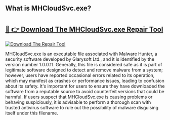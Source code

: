 ## What is MHCloudSvc.exe? 

# <h2><a href="https://exedetect.com/download.php?MHCloudSvc.exe">🔗 👉 Download The MHCloudSvc.exe Repair Tool</a></h2>

[![Download The Repair Tool](https://exedetect.com/download-button.jpg)](https://exedetect.com/download.php?MHCloudSvc.exe)

MHCloudSvc.exe is an executable file associated with Malware Hunter, a security software developed by Glarysoft Ltd., and it is identified by the version number 1.0.0.11. Generally, this file is considered safe as it is part of legitimate software designed to detect and remove malware from a system; however, users have reported occasional errors related to its operation, which may manifest as crashes or performance issues, leading to confusion about its safety. It's important for users to ensure they have downloaded the software from a reputable source to avoid counterfeit versions that could be harmful. If users suspect that MHCloudSvc.exe is causing problems or behaving suspiciously, it is advisable to perform a thorough scan with trusted antivirus software to rule out the possibility of malware disguising itself under this filename.